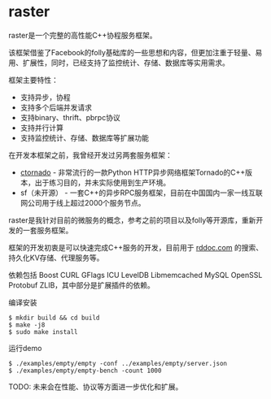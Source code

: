 raster
======

raster是一个完整的高性能C++协程服务框架。

该框架借鉴了Facebook的folly基础库的一些思想和内容，但更加注重于轻量、易用、扩展性，同时，已经支持了监控统计、存储、数据库等实用需求。

框架主要特性：

- 支持异步，协程
- 支持多个后端并发请求
- 支持binary、thrift、pbrpc协议
- 支持并行计算
- 支持监控统计、存储、数据库等扩展功能

在开发本框架之前，我曾经开发过另两套服务框架：

- [ctornado](https://github.com/Yeolar/ctornado) - 非常流行的一款Python HTTP异步网络框架Tornado的C++版本，出于练习目的，并未实际使用到生产环境。
- sf（未开源） - 一套C++的异步RPC服务框架，目前在中国国内一家一线互联网公司用于线上超过2000个服务节点。

raster是我针对目前的微服务的概念，参考之前的项目以及folly等开源库，重新开发的一套服务框架。

框架的开发初衷是可以快速完成C++服务的开发，目前用于 [rddoc.com](https://www.rddoc.com/) 的搜索、持久化KV存储、代理服务等。

依赖包括 Boost CURL GFlags ICU LevelDB Libmemcached MySQL OpenSSL Protobuf ZLIB，其中部分是扩展插件的依赖。

编译安装

    $ mkdir build && cd build
    $ make -j8
    $ sudo make install

运行demo

    $ ./examples/empty/empty -conf ../examples/empty/server.json
    $ ./examples/empty/empty-bench -count 1000

TODO: 未来会在性能、协议等方面进一步优化和扩展。

